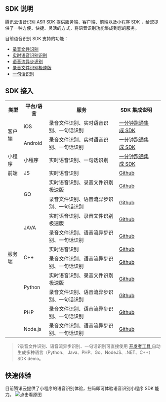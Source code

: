 ## SDK 说明
腾讯云语音识别 ASR SDK 提供服务端、客户端、前端以及小程序 SDK ，给您提供了一种方便、快捷、灵活的方式，将语音识别功能集成到您的服务。

目前语音识别 SDK 支持的功能：
- [录音文件识别](https://cloud.tencent.com/document/product/1093/37823)
- [实时语音识别识别](https://cloud.tencent.com/document/product/1093/48982)
- [语音流异步识别](https://cloud.tencent.com/document/product/1093/52061)
- [录音文件识别极速版](https://cloud.tencent.com/document/product/1093/52097)
- [一句话识别](https://cloud.tencent.com/document/product/1093/35646)

## SDK 接入
<table>
<tr>
<th>类型</th>
<th>平台/语言 </th>
<th>服务</th>
<th>SDK 集成说明 </th>
</tr>
<tr>
<td rowspan="2">客户端</td>
<td>iOS</td>
<td>录音文件识别、实时语音识别、一句话识别</td>
<td> <a href="https://cloud.tencent.com/document/product/1093/35723">一分钟跑通集成 SDK</a></td>
</tr>
<tr>
<td>Android</td>
<td>录音文件识别、实时语音识别、一句话识别</td>
<td><a href="https://cloud.tencent.com/document/product/1093/35722">一分钟跑通集成 SDK</a></td>
<td></td>
</tr>
<tr>
<td>小程序</td>
<td>小程序</td>
<td>实时语音识别、一句话识别</td>
<td><a href="https://mp.weixin.qq.com/wxopen/plugindevdoc?appid=wx3e17776051baf153&token=&lang=zh_CN">一分钟跑通集成 SDK</a></td>
</tr>
<tr>
<td>前端</td>
<td>JS</td>
<td>实时语音识别</td>
<td><a href="https://github.com/TencentCloud/tencentcloud-speech-sdk-js">Github</a></td>
</tr>
<tr>
<td rowspan="10">服务端</td>
<td rowspan="2">GO</td>
<td>实时语音识别、录音文件识别极速版</td>
<td><a href="https://github.com/TencentCloud/tencentcloud-speech-sdk-go">Github</a></td>
</tr>
<tr>
<td>录音文件识别、语音流异步识别、一句话识别</td>
<td><a href="https://github.com/TencentCloud/tencentcloud-sdk-go">Github</a></td>
</tr>
<tr>
<td rowspan="2">JAVA</td>
<td>实时语音识别、录音文件识别极速版</td>
<td><a href="https://github.com/TencentCloud/tencentcloud-speech-sdk-java">Github</a></td>
</tr>
<tr>
<td>录音文件识别、语音流异步识别、一句话识别</td>
<td><a href="https://github.com/TencentCloud/tencentcloud-sdk-java">Github</a></td>
</tr>
<tr>
<td rowspan="2">C++</td>
<td>实时语音识别</td>
<td><a href="https://github.com/TencentCloud/tencentcloud-speech-sdk-cpp">Github</a></td>
</tr>
<tr>
<td>录音文件识别、语音流异步识别、一句话识别</td>
<td><a href="https://github.com/TencentCloud/tencentcloud-sdk-cpp">Github</a></td>
</tr>
<tr>
<td rowspan="2">Python</td>
<td>实时语音识别、录音文件识别极速版  </td>
<td><a href="https://github.com/TencentCloud/tencentcloud-speech-sdk-python">Github</a></td>
</tr>
<tr>
<td>录音文件识别、语音流异步识别、一句话识别</td>
<td><a href="https://github.com/TencentCloud/tencentcloud-sdk-python">Github</a></td>
</tr>
<tr>
<td>PHP</td>
<td>录音文件识别、语音流异步识别、一句话识别  </td>
<td><a href="https://github.com/TencentCloud/tencentcloud-sdk-php">Github</a></td>
</tr>
<tr>
<td>Node.js</td>
<td>录音文件识别、语音流异步识别、一句话识别</td>
<td><a href="https://github.com/TencentCloud/tencentcloud-sdk-nodejs">Github</a></td>
</tr>
</table>

>?录音文件识别、语音流异步识别、一句话识别可直接使用 [开发者工具 ](https://console.cloud.tencent.com/api/explorer?Product=asr&Version=2019-06-14&Action=DescribeTaskStatus&SignVersion=) 自动生成多种语言（Python、 Java、PHP、Go、NodeJS、.NET、C++）SDK demo。


## 快速体验
目前腾讯云提供了小程序的语音识别体验，扫码即可体验语音识别小程序 SDK 能力。
![点击看原图](https://main.qcloudimg.com/raw/f5b135b9823357cf095333dfd6f11614.png)
